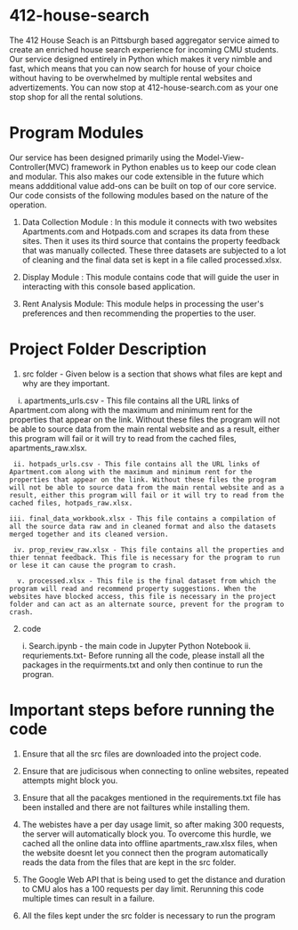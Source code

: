 # 412-house-search

The 412 House Seach is an Pittsburgh based aggregator service aimed to create an enriched house search experience for incoming CMU students. Our service designed entirely in Python which makes it very nimble and fast, which means that you can now search for house of your choice without having to be overwhelmed by multiple rental websites and advertizements. You can now stop at 412-house-search.com as your one stop shop for all the rental solutions.


# Program Modules

Our service has been designed primarily using the Model-View-Controller(MVC) framework in Python enables us to keep our code clean and modular. This also makes our code extensible in the future which means addditional value add-ons can be built on top of our core service. Our code consists of the following modules based on the nature of the operation.

1. Data Collection Module : In this module it connects with two websites Apartments.com and Hotpads.com and scrapes its data from these sites. Then it uses its third source that contains the property feedback that was manually collected. These three datasets are subjected to a lot of cleaning and the final data set is kept in a file called processed.xlsx.

2. Display Module : This module contains code that will guide the user in interacting with this console based application. 

3. Rent Analysis Module: This module helps in processing the user's preferences and then recommending the properties to the user.


# Project Folder Description

1. src folder - Given below is a section that shows what files are kept and why are they important.
  
      i. apartments_urls.csv - This file contains all the URL links of Apartment.com along with the maximum and minimum rent for the properties that appear on the link. Without these files the program will not be able to source data from the main rental website and as a result, either this program will fail or it will try to read from the cached files, apartments_raw.xlsx.
      
     ii. hotpads_urls.csv - This file contains all the URL links of Apartment.com along with the maximum and minimum rent for the properties that appear on the link. Without these files the program will not be able to source data from the main rental website and as a result, either this program will fail or it will try to read from the cached files, hotpads_raw.xlsx.
     
    iii. final_data_workbook.xlsx - This file contains a compilation of all the source data raw and in cleaned format and also the datasets merged together and its cleaned version.
   
     iv. prop_review_raw.xlsx - This file contains all the properties and thier tennat feedback. This file is necessary for the program to run or lese it can cause the program to crash.
   
      v. processed.xlsx - This file is the final dataset from which the program will read and recommend property suggestions. When the websites have blocked access, this file is necessary in the project folder and can act as an alternate source, prevent for the program to crash.


2. code 

     i. Search.ipynb - the main code in Jupyter Python Notebook
    ii. requriements.txt-  Before running all the code, please install all the packages in the requirments.txt and only then continue to run the progran.
 

# Important steps before running the code

1. Ensure that all the src files are downloaded into the project code.

2. Ensure that are judicisous when connecting to online websites, repeated attempts might block you.

3. Ensure that all the pacakges mentioned in the requirements.txt file has been installed and there are not failtures while installing them.

4. The webistes have a per day usage limit, so after making 300 requests, the server will automatically block you. To overcome this hurdle, we cached all the online data into offline apartments_raw.xlsx files, when the website doesnt let you connect then the program automatically reads the data from the files that are kept in the src folder.
        
5. The Google Web API that is being used to get the distance and duration to CMU alos has a 100 requests per day limit. Rerunning this code multiple times can result in a failure.
        
6. All the files kept under the src folder is necessary to run the program





















